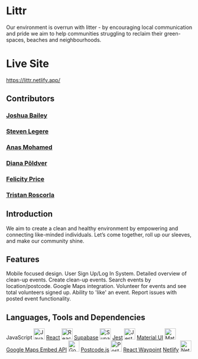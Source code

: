 # Littr
Our environment is overrun with litter - by encouraging local communication and pride we aim to help communities struggling to reclaim their green-spaces, beaches and neighbourhoods.

# Live Site
https://littr.netlify.app/

## Contributors
### [Joshua Bailey](https://www.linkedin.com/in/jojabailey/)
### [Steven Legere](https://www.linkedin.com/in/steven-legere-6b973476/)
### [Anas Mohamed](https://www.linkedin.com/in/anas-mohamed-b90410189/)
### [Diana Põldver](https://www.linkedin.com/in/dianapoldver/)
### [Felicity Price](https://www.linkedin.com/in/felicity-price-a92a5326a/)
### [Tristan Roscorla](https://www.linkedin.com/in/tristan-roscorla/)

## Introduction
We aim to create a clean and healthy environment by empowering and connecting like-minded individuals. Let’s come together, roll up our sleeves, and make our community shine.

## Features
Mobile focused design.
User Sign Up/Log In System.
Detailed overview of clean-up events.
Create clean-up events.
Search events by location/postcode.
Google Maps integration.
Volunteer for events and see total volunteers signed up.
Ability to 'like' an event.
Report issues with posted event functionality.

## Languages, Tools and Dependencies
JavaScript <img src="https://upload.wikimedia.org/wikipedia/commons/thumb/6/6a/JavaScript-logo.png/240px-JavaScript-logo.png" alt="JavaScript Logo" width="30" height="30">
[React](https://react.dev/) <img src="https://upload.wikimedia.org/wikipedia/commons/thumb/a/a7/React-icon.svg/1024px-React-icon.svg.png" alt="React Logo" width="30" height="30">
[Supabase](https://supabase.com/) <img src="https://d2eip9sf3oo6c2.cloudfront.net/tags/images/000/001/299/square_480/supabase-logo-icon_1.png" alt="Supabase Logo" width="30" height="30">
[Jest](https://www.npmjs.com/package/jest) <img src="https://docs.knapsackpro.com/images/blog/posts/run-jest-on-github-actions-with-parallelization/jest.png" alt="Jest Logo" width="30" height="30">
[Material UI](https://mui.com/) <img src="https://v4.mui.com/static/logo_raw.svg" alt="Material UI Logo" width="30" height="30">
[Google Maps Embed API](https://developers.google.com/maps/documentation/embed/get-started) <img src="https://play-lh.googleusercontent.com/Kf8WTct65hFJxBUDm5E-EpYsiDoLQiGGbnuyP6HBNax43YShXti9THPon1YKB6zPYpA" alt="Google Logo" width="30" height="30">
[Postcode.js](https://www.npmjs.com/package/postcode) <img src="https://camo.githubusercontent.com/d9ed43771cad968c9197b1787f1b14889561d0f3716e95d2acabdbfbd5aa018d/68747470733a2f2f696d672e696465616c2d706f7374636f6465732e636f2e756b2f506f7374636f64652e6a732532304c6f676f4033782e706e67" alt="Postcode.js Logo" width="30" height="30">
[React Waypoint](https://www.npmjs.com/package/react-waypoint)
[Netlify](https://www.netlify.com/) <img src="https://upload.wikimedia.org/wikipedia/commons/thumb/9/97/Netlify_logo_%282%29.svg/1920px-Netlify_logo_%282%29.svg.png" alt="Netlify Logo" width="30" height="30">